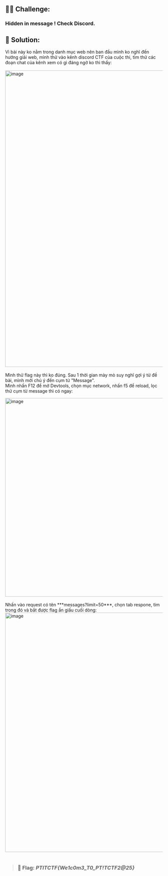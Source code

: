 ## 🕵️‍♂️ Challenge:
### Hidden in message ! Check Discord.  

## 📝 Solution:

 Vì bài này ko nằm trong danh mục web nên ban đầu mình ko nghĩ đến hướng giải web, mình thử vào kênh discord CTF của cuộc thi, tìm thử các đoạn chat của kênh xem có gì đáng ngờ ko thì thấy:  
 <br>
 <img width="1451" height="945" alt="image" src="https://github.com/user-attachments/assets/b0c63e44-894b-4a71-be29-984a744c32c8" />
<br>
<br>
Mình thử flag này thì ko đúng. Sau 1 thời gian mày mò suy nghĩ gợi ý từ đề bài, mình mới chú ý đến cụm từ "Message".  
Mình nhấn F12 để mở Devtools, chọn mục network, nhấn f5 để reload, lọc thử cụm từ message thì có ngay:  

<img width="1771" height="633" alt="image" src="https://github.com/user-attachments/assets/b1b06521-5631-4341-9a66-bd87d4ab394e" />
<br>
<br>
Nhấn vào request có tên ***messages?limit=50***, chọn tab respone, tìm trong đó và bắt được flag ẩn giấu cuối dòng:  

<img width="1248" height="763" alt="image" src="https://github.com/user-attachments/assets/fd3f8f67-8190-4da5-a3c2-64bcf7bb0760" />
<br>
<br>


>### 🎯 Flag: ***PTITCTF{We1c0m3_T0_PT!TCTF2@25}***
